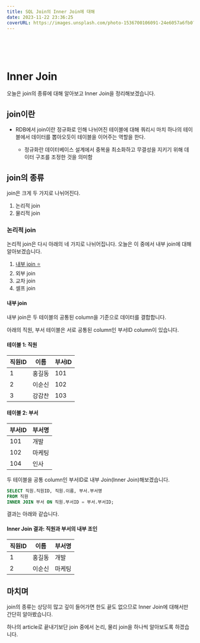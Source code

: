 ```yaml
---
title: SQL Join의 Inner Join에 대해
date: 2023-11-22 23:36:25
coverURL: https://images.unsplash.com/photo-1536700106091-24e6057a6fb0?q=80&w=2860&auto=format&fit=crop&ixlib=rb-4.0.3&ixid=M3wxMjA3fDB8MHxwaG90by1wYWdlfHx8fGVufDB8fHx8fA%3D%3D
---
```

<br />
<br />
<br />

# Inner Join

오늘은 join의 종류에 대해 알아보고 Inner Join을 정리해보겠습니다.

## join이란

- RDB에서 join이란 정규화로 인해 나뉘어진 테이블에 대해 쿼리시
마치 하나의 테이블에서 데이터를 뽑아오듯이 테이블을 이어주는 역할을 한다.

   - 정규화란 데이터베이스 설계에서 중복을 최소화하고 무결성을 지키기 위해 데이터 구조를 조정한 것을 의미함


## join의 종류

join은 크게 두 가지로 나뉘어진다.

1. 논리적 join
2. 물리적 join

### 논리적 join

논리적 join은 다시 아래의 네 가지로 나뉘어집니다.
오늘은 이 중에서 내부 join에 대해 알아보겠습니다.

1. <a href="/blog/Engineer-Information-Processing/SQL-Inner-join/">내부 join ⭐️</a>
2. 외부 join 
3. 교차 join 
4. 셀프 join 

#### 내부 join

내부 join은 두 테이블의 공통된 column을 기준으로 데이터를 결합합니다.

아래의 직원, 부서 테이블은 서로 공통된 column인 부서ID column이 있습니다.

#### 테이블 1: 직원
| 직원ID | 이름     | 부서ID |
|--------|---------|--------|
| 1      | 홍길동   | 101    |
| 2      | 이순신   | 102    |
| 3      | 강감찬   | 103    |

#### 테이블 2: 부서
| 부서ID | 부서명       |
|--------|-------------|
| 101    | 개발         |
| 102    | 마케팅       |
| 104    | 인사         |

두 테이블을 공통 column인 부서ID로 내부 Join(Inner Join)해보겠습니다.

```sql
SELECT 직원.직원ID, 직원.이름, 부서.부서명
FROM 직원
INNER JOIN 부서 ON 직원.부서ID = 부서.부서ID;
```

결과는 아래와 같습니다.

#### Inner Join 결과: 직원과 부서의 내부 조인
| 직원ID | 이름     | 부서명   |
|--------|---------|---------|
| 1      | 홍길동   | 개발     |
| 2      | 이순신   | 마케팅   |



## 마치며

join의 종류는 상당히 많고 깊이 들어가면 한도 끝도 없으므로 Inner Join에 대해서만 간단히
알아봤습니다.

하나의 article로 끝내기보단 join 중에서 논리, 물리 join을 하나씩 알아보도록 하겠습니다.

